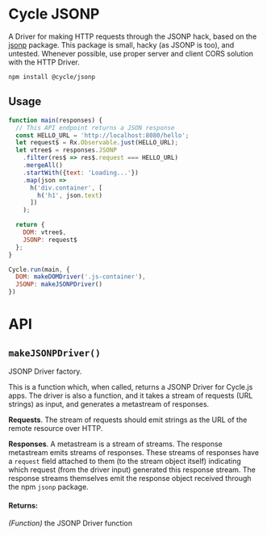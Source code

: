 # Cycle JSONP

A Driver for making HTTP requests through the JSONP hack, based on the [jsonp](https://github.com/webmodules/jsonp) package. This package is small, hacky (as JSONP is too), and untested. Whenever possible, use proper server and client CORS solution with the HTTP Driver.

```
npm install @cycle/jsonp
```

## Usage

```js
function main(responses) {
  // This API endpoint returns a JSON response
  const HELLO_URL = 'http://localhost:8080/hello';
  let request$ = Rx.Observable.just(HELLO_URL);
  let vtree$ = responses.JSONP
    .filter(res$ => res$.request === HELLO_URL)
    .mergeAll()
    .startWith({text: 'Loading...'})
    .map(json =>
      h('div.container', [
        h('h1', json.text)
      ])
    );

  return {
    DOM: vtree$,
    JSONP: request$
  };
}

Cycle.run(main, {
  DOM: makeDOMDriver('.js-container'),
  JSONP: makeJSONPDriver()
})
```

# API

## <a id="makeJSONPDriver"></a> `makeJSONPDriver()`

JSONP Driver factory.

This is a function which, when called, returns a JSONP Driver for Cycle.js
apps. The driver is also a function, and it takes a stream of requests
(URL strings) as input, and generates a metastream of responses.

**Requests**. The stream of requests should emit strings as the URL of the
remote resource over HTTP.

**Responses**. A metastream is a stream of streams. The response metastream
emits streams of responses. These streams of responses have a `request`
field attached to them (to the stream object itself) indicating which
request (from the driver input) generated this response stream. The
response streams themselves emit the response object received through the
npm `jsonp` package.

#### Returns:

*(Function)* the JSONP Driver function
